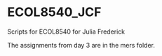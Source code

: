 # ECOL8540_JCF
Scripts for ECOL8540 for Julia Frederick

The assignments from day 3 are in the mers folder. 
